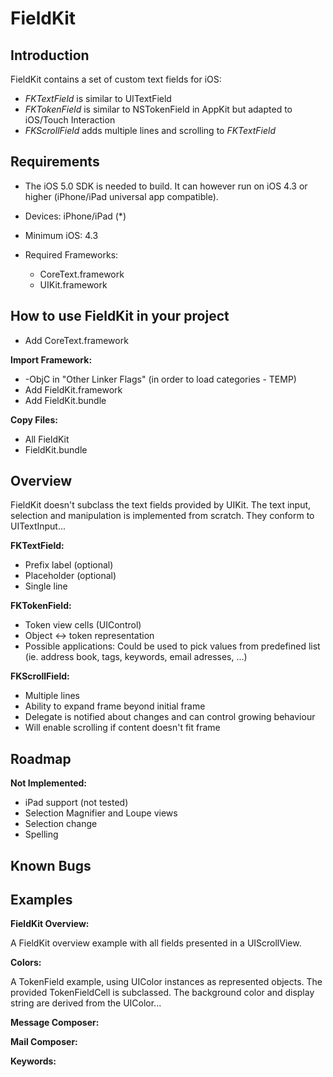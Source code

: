 FieldKit
========

Introduction
------------

FieldKit contains a set of custom text fields for iOS:

* *FKTextField* is similar to UITextField
* *FKTokenField* is similar to NSTokenField in AppKit but adapted to iOS/Touch Interaction
* *FKScrollField* adds multiple lines and scrolling to *FKTextField*

Requirements
-------------

* The iOS 5.0 SDK is needed to build. It can however run on iOS 4.3 or higher (iPhone/iPad universal app compatible).

* Devices: iPhone/iPad (*)
* Minimum iOS: 4.3
* Required Frameworks:
   * CoreText.framework
   * UIKit.framework

How to use FieldKit in your project
-----------------------------------

* Add CoreText.framework

__Import Framework:__

* -ObjC in "Other Linker Flags" (in order to load categories - TEMP)
* Add FieldKit.framework
* Add FieldKit.bundle

__Copy Files:__

* All FieldKit
* FieldKit.bundle

Overview
--------

FieldKit doesn't subclass the text fields provided by UIKit. The text input, selection and manipulation is implemented from scratch. They conform to UITextInput...

__FKTextField:__

* Prefix label (optional)
* Placeholder (optional)
* Single line

__FKTokenField:__

* Token view cells (UIControl)
* Object <-> token representation
* Possible applications: Could be used to pick values from predefined list (ie. address book, tags, keywords, email adresses, ...)

__FKScrollField:__

* Multiple lines
* Ability to expand frame beyond initial frame
* Delegate is notified about changes and can control growing behaviour
* Will enable scrolling if content doesn't fit frame

Roadmap
-------

__Not Implemented:__

* iPad support (not tested)
* Selection Magnifier and Loupe views
* Selection change
* Spelling

Known Bugs
----------

Examples
--------

__FieldKit Overview:__

A FieldKit overview example with all fields presented in a UIScrollView.

__Colors:__

A TokenField example, using UIColor instances as represented objects. The provided TokenFieldCell is subclassed. The background color and display string are derived from the UIColor...

__Message Composer:__

__Mail Composer:__

__Keywords:__
